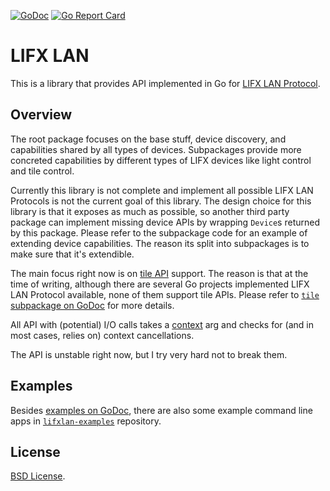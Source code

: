 [![GoDoc](https://godoc.org/github.com/fishy/lifxlan?status.svg)](https://pkg.go.dev/github.com/fishy/lifxlan)
[![Go Report Card](https://goreportcard.com/badge/github.com/fishy/lifxlan)](https://goreportcard.com/report/github.com/fishy/lifxlan)

# LIFX LAN

This is a library that provides API implemented in Go for
[LIFX LAN Protocol](https://lan.developer.lifx.com/v2.0/docs/).

## Overview

The root package focuses on the base stuff, device discovery,
and capabilities shared by all types of devices.
Subpackages provide more concreted capabilities by different types of LIFX
devices like light control and tile control.

Currently this library is not complete and implement all possible LIFX LAN
Protocols is not the current goal of this library.
The design choice for this library is that it exposes as much as possible,
so another third party package can implement missing device APIs by wrapping
`Device`s returned by this package.
Please refer to the subpackage code for an example of extending device
capabilities.
The reason its split into subpackages is to make sure that it's extendible.

The main focus right now is on
[tile API](https://lan.developer.lifx.com/v2.0/docs/tile-control) support.
The reason is that at the time of writing,
although there are several Go projects implemented LIFX LAN Protocol available,
none of them support tile APIs.
Please refer to
[`tile` subpackage on GoDoc](https://pkg.go.dev/github.com/fishy/lifxlan/tile)
for more details.

All API with (potential) I/O calls takes a [context](https://pkg.go.dev/context)
arg and checks for (and in most cases, relies on) context cancellations.

The API is unstable right now, but I try very hard not to break them.

## Examples

Besides
[examples on GoDoc](https://pkg.go.dev/github.com/fishy/lifxlan#pkg-examples),
there are also some example command line apps in
[`lifxlan-examples`](https://github.com/fishy/lifxlan-examples) repository.

## License

[BSD License](https://github.com/fishy/lifxlan/blob/master/LICENSE).
